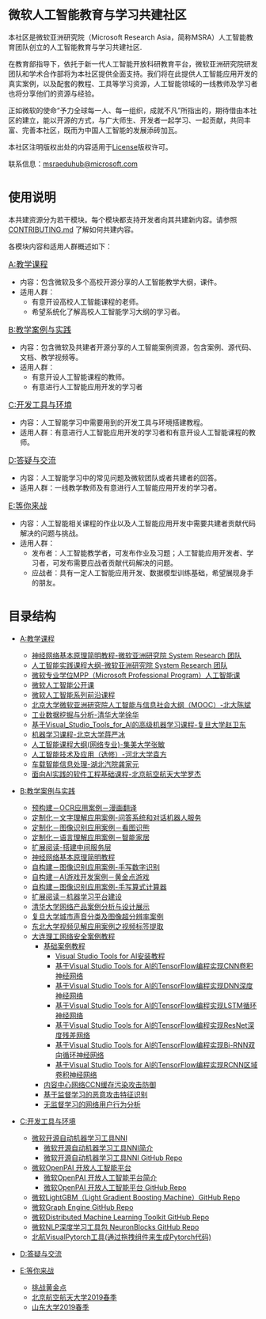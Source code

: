 # <font size=5>微软人工智能教育与学习共建社区</font> 
本社区是微软亚洲研究院（Microsoft Research Asia，简称MSRA）人工智能教育团队创立的人工智能教育与学习共建社区.

在教育部指导下，依托于新一代人工智能开放科研教育平台，微软亚洲研究院研发团队和学术合作部将为本社区提供全面支持。我们将在此提供人工智能应用开发的真实案例，以及配套的教程、工具等学习资源，人工智能领域的一线教师及学习者也将分享他们的资源与经验。

正如微软的使命“予力全球每一人、每一组织，成就不凡”所指出的，期待借由本社区的建立，能以开源的方式，与广大师生、开发者一起学习、一起贡献，共同丰富、完善本社区，既而为中国人工智能的发展添砖加瓦。  


本社区注明版权出处的内容适用于[License](./LICENSE.md)版权许可。

联系信息：<msraeduhub@microsoft.com>



# <font size=5>使用说明</font> 
本共建资源分为若干模块。每个模块都支持开发者向其共建新内容。请参照 [CONTRIBUTING.md](./CONTRIBUTING.md) 了解如何共建内容。

各模块内容和适用人群概述如下：

<font size=3>[A:教学课程](./A-教学课程/README.md) </font>
- 内容：包含微软及多个高校开源分享的人工智能教学大纲，课件。
- 适用人群：
  - 有意开设高校人工智能课程的老师。
  - 希望系统化了解高校人工智能学习大纲的学习者。

<font size=3>[B:教学案例与实践](./B-教学案例与实践/README.md)</font>
- 内容：包含微软及共建者开源分享的人工智能案例资源，包含案例、源代码、文档、教学视频等。
- 适用人群：
   - 有意开设人工智能课程的教师。
   - 有意进行人工智能应用开发的学习者


<font size=3>[C:开发工具与环境](./C-开发工具与环境/README.md) </font>
- 内容：人工智能学习中需要用到的开发工具与环境搭建教程。
- 适用人群：有意进行人工智能应用开发的学习者和有意开设人工智能课程的教师。
  
<font size=3>[D:答疑与交流](./D-答疑与交流/README.md) </font>
- 内容：人工智能学习中的常见问题及微软团队或者共建者的回答。
- 适用人群：一线教学教师及有意进行人工智能应用开发的学习者。

<font size=3>[E:等你来战](./E-Challenge/README.md) </font>
- 内容：人工智能相关课程的作业以及人工智能应用开发中需要共建者贡献代码解决的问题与挑战。
- 适用人群：
  - 发布者：人工智能教学者，可发布作业及习题；人工智能应用开发者、学习者，可发布需要应战者贡献代码解决的问题。
  - 应战者：具有一定人工智能应用开发、数据模型训练基础，希望展现身手的朋友。



# <font size=5>目录结构</font> 

- [A:教学课程](./A-教学课程) 
  - [神经网络基本原理简明教程-微软亚洲研究院  System Research 团队](https://github.com/Microsoft/ai-edu/tree/master/B-%E6%95%99%E5%AD%A6%E6%A1%88%E4%BE%8B%E4%B8%8E%E5%AE%9E%E8%B7%B5/B6-%E7%A5%9E%E7%BB%8F%E7%BD%91%E7%BB%9C%E5%9F%BA%E6%9C%AC%E5%8E%9F%E7%90%86%E7%AE%80%E6%98%8E%E6%95%99%E7%A8%8B)
  - [人工智能实践课程大纲-微软亚洲研究院  System Research 团队](./A-教学课程/人工智能实践课程大纲-微软亚洲研究院SystemResearch团队.md)
  - [微软专业学位MPP（Microsoft Professional Program）人工智能课](./A-教学课程/MPP.md)
  - [微软人工智能公开课](./A-教学课程/微软人工智能公开课.md)
  - [微软人工智能系列前沿课程](./A-教学课程/人工智能系列前沿课程.md)
  - [北京大学微软亚洲研究院人工智能与信息社会大纲（MOOC）-北大陈斌](./A-教学课程/北京大学微软亚洲研究院人工智能与信息社会大纲（MOOC）-北大陈斌.md)
  - [工业数据挖掘与分析-清华大学徐华](./A-教学课程/工业数据挖掘与分析-清华大学徐华.md)
  - [基于Visual_Studio_Tools_for_AI的高级机器学习课程-复旦大学赵卫东](./A-教学课程/基于Visual_Studio_Tools_for_AI的高级机器学习课程-复旦赵卫东.md)
  - [机器学习课程-北京大学蒋严冰](./A-教学课程/机器学习课程-北京大学蒋严冰.md)
  - [人工智能课程大纲(网络专业)-集美大学张敏](./A-教学课程/人工智能课程大纲(网络专业)-集美大学张敏.md)
  - [人工智能技术及应用（选修）-河北大学袁方](./A-教学课程/人工智能技术及应用（选修）-河北大学袁方.md)
  - [车载智能信息处理-湖北汽院龚家元](./A-教学课程/车载智能信息处理-湖北汽院龚家元.md)
  - [面向AI实践的软件工程基础课程-北京航空航天大学罗杰](https://github.com/Microsoft/ai-edu/blob/master/A-教学课程/面向AI实践的软件工程基础课程-北京航空航天大学罗杰.md)
  

- [B:教学案例与实践](./B-教学案例与实践)
  - [预构建－OCR应用案例－漫画翻译](./B-教学案例与实践/B1-预构建－OCR应用案例－漫画翻译/README.md) 
  - [定制化－文字理解应用案例-问答系统和对话机器人服务](./B-教学案例与实践/B2-定制化－文字理解应用案例-问答系统和对话机器人服务/README.md) 
  - [定制化－图像识别应用案例－看图识熊](./B-教学案例与实践/B3-定制化－图像识别应用案例－看图识熊/README.md) 
  - [定制化－语言理解应用案例－智能家居](./B-教学案例与实践/B4-定制化－语言理解应用案例－智能家居/README.md) 
  - [扩展阅读-搭建中间服务层](./B-教学案例与实践/B5-扩展阅读-搭建中间服务层/README.md) 
  - [神经网络基本原理简明教程](./B-教学案例与实践/B6-神经网络基本原理简明教程/README.md) 
  - [自构建－图像识别应用案例-手写数字识别](./B-教学案例与实践/B7-自构建－图像识别应用案例-手写数字识别/README.md) 
  - [自构建－AI游戏开发案例－黄金点游戏](./B-教学案例与实践/B8-自构建－AI游戏开发案例－黄金点游戏/README.md) 
  - [自构建－图像识别应用案例-手写算式计算器](./B-教学案例与实践/B9-自构建－图像识别应用案例-手写算式计算器/README.md)
  - [扩展阅读－机器学习平台建设](./B-教学案例与实践/B10-扩展阅读－机器学习平台建设/readme.md) 
  - [清华大学网络产品案例分析与设计展示](https://github.com/Microsoft/ai-edu/tree/master/B-教学案例与实践/清华大学网络产品案例分析与设计展示) 
  - [复旦大学城市声音分类及图像超分辨率案例](./B-教学案例与实践/复旦大学城市声音分类-图像超分辨率/README.md) 
  - [东北大学视频见解应用案例之视频标签提取](./B-教学案例与实践/东北大学视频见解应用案例之视频标签提取/README.md) 
  - [大连理工网络安全案例教程](./B-教学案例与实践/大连理工基础案例教程/README.md)
    - [基础案例教程](./B-教学案例与实践/大连理工基础案例教程/README.md)
      - [Visual Studio Tools for AI安装教程](https://github.com/linlinyaoyao/TensorFlowPro/blob/master/%E5%9F%BA%E7%A1%80%E6%A1%88%E4%BE%8B%E6%95%99%E7%A8%8B/1.Visual%20Studio%20Tools%20for%20AI%E5%AE%89%E8%A3%85%E6%95%99%E7%A8%8B.md)
      - [基于Visual Studio Tools for AI的TensorFlow编程实现CNN卷积神经网络](https://github.com/linlinyaoyao/TensorFlowPro/blob/master/基础案例教程/2.基于Visual%20Studio%20Tools%20for%20AI的TensorFlow编程实现CNN卷积神经网络.md)
      - [基于Visual Studio Tools for AI的TensorFlow编程实现DNN深度神经网络](https://github.com/linlinyaoyao/TensorFlowPro/blob/master/基础案例教程/3.基于Visual%20Studio%20Tools%20for%20AI的TensorFlow编程实现DNN深度神经网络.md)
      - [基于Visual Studio Tools for AI的TensorFlow编程实现LSTM循环神经网络](https://github.com/linlinyaoyao/TensorFlowPro/blob/master/%E5%9F%BA%E7%A1%80%E6%A1%88%E4%BE%8B%E6%95%99%E7%A8%8B/4.%E5%9F%BA%E4%BA%8EVisual%20Studio%20Tools%20for%20AI%E7%9A%84TensorFlow%E7%BC%96%E7%A8%8B%E5%AE%9E%E7%8E%B0LSTM%E5%BE%AA%E7%8E%AF%E7%A5%9E%E7%BB%8F%E7%BD%91%E7%BB%9C.md)
      - [基于Visual Studio Tools for AI的TensorFlow编程实现ResNet深度残差网络](https://github.com/linlinyaoyao/TensorFlowPro/blob/master/%E5%9F%BA%E7%A1%80%E6%A1%88%E4%BE%8B%E6%95%99%E7%A8%8B/5.%E5%9F%BA%E4%BA%8EVisual%20Studio%20Tools%20for%20AI%E7%9A%84TensorFlow%E7%BC%96%E7%A8%8B%E5%AE%9E%E7%8E%B0ResNet%E6%B7%B1%E5%BA%A6%E6%AE%8B%E5%B7%AE%E7%BD%91%E7%BB%9C.md)
      - [基于Visual Studio Tools for AI的TensorFlow编程实现Bi-RNN双向循环神经网络](https://github.com/linlinyaoyao/TensorFlowPro/blob/master/%E5%9F%BA%E7%A1%80%E6%A1%88%E4%BE%8B%E6%95%99%E7%A8%8B/6.%E5%9F%BA%E4%BA%8EVisual%20Studio%20Tools%20for%20AI%E7%9A%84TensorFlow%E7%BC%96%E7%A8%8B%E5%AE%9E%E7%8E%B0Bi-RNN%E5%8F%8C%E5%90%91%E5%BE%AA%E7%8E%AF%E7%A5%9E%E7%BB%8F%E7%BD%91%E7%BB%9C.md)
      - [基于Visual Studio Tools for AI的TensorFlow编程实现RCNN区域卷积神经网络](https://github.com/linlinyaoyao/TensorFlowPro/blob/master/%E5%9F%BA%E7%A1%80%E6%A1%88%E4%BE%8B%E6%95%99%E7%A8%8B/7.%E5%9F%BA%E4%BA%8EVisual%20Studio%20Tools%20for%20AI%E7%9A%84TensorFlow%E7%BC%96%E7%A8%8B%E5%AE%9E%E7%8E%B0RCNN%E5%8C%BA%E5%9F%9F%E5%8D%B7%E7%A7%AF%E7%A5%9E%E7%BB%8F%E7%BD%91%E7%BB%9C.md)
    - [内容中心网络CCN缓存污染攻击防御](https://github.com/linlinyaoyao/TensorFlowPro/tree/master/%E5%86%85%E5%AE%B9%E4%B8%AD%E5%BF%83%E7%BD%91%E7%BB%9CCCN%E7%BC%93%E5%AD%98%E6%B1%A1%E6%9F%93%E6%94%BB%E5%87%BB%E9%98%B2%E5%BE%A1)
    - [基于监督学习的恶意攻击特征识别](https://github.com/linlinyaoyao/TensorFlowPro/tree/master/基于监督学习的恶意攻击特征识别)
    - [无监督学习的网络用户行为分析](https://github.com/linlinyaoyao/TensorFlowPro/tree/master/%E6%97%A0%E7%9B%91%E7%9D%A3%E5%AD%A6%E4%B9%A0%E7%9A%84%E7%BD%91%E7%BB%9C%E7%94%A8%E6%88%B7%E8%A1%8C%E4%B8%BA%E5%88%86%E6%9E%90)
  
- [C:开发工具与环境](./C-开发工具与环境/README.md)
   - [微软开源自动机器学习工具NNI](./C-开发工具与环境/README.md) 
     - [微软开源自动机器学习工具NNI简介](https://www.cnblogs.com/ms-uap/p/9719071.html) 
     - [微软开源自动机器学习工具NNI GitHub Repo](https://github.com/Microsoft/nni)
   - [微软OpenPAI 开放人工智能平台](./C-开发工具与环境/README.md) 
     - [微软OpenPAI 开放人工智能平台简介](https://www.cnblogs.com/ms-uap/p/openpai_or_pai.html) 
     - [微软OpenPAI 开放人工智能平台 GitHub Repo](https://github.com/Microsoft/pai)
   - [微软LightGBM（Light Gradient Boosting Machine）GitHub Repo](https://github.com/Microsoft/LightGBM)
   - [微软Graph Engine GitHub Repo](https://github.com/Microsoft/GraphEngine)
   - [微软Distributed Machine Learning Toolkit GitHub Repo](https://github.com/Microsoft/DMTK)
   - [微软NLP深度学习工具包 NeuronBlocks GitHub Repo](https://github.com/Microsoft/NeuronBlocks)
   - [北航VisualPytorch工具(通过拖拽组件来生成Pytorch代码)](https://github.com/Microsoft/ai-edu/tree/master/C-开发工具与环境/北航19软件工程VisualPytorch)
  
- [D:答疑与交流](./D-答疑与交流)
  
- [E:等你来战](./E-Challenge)
  - [挑战黄金点](./E-Challenge/GoldenNumberGame)
  - [北京航空航天大学2019春季](./E-Challenge/BeihangUniversity2019Spring)
  - [山东大学2019春季](./E-Challenge/ShandongUniversity2019Spring)

